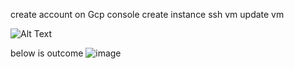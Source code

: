 create account on Gcp console
create instance
ssh vm update vm 


![Alt Text](C:\Users\imtia\OneDrive\Pictures\Screenshots)

below is outcome
![image](https://github.com/imtiaz04/GCP/assets/85178565/89aaf7d9-fc4b-45d0-98fa-a06adeab8e7f)












